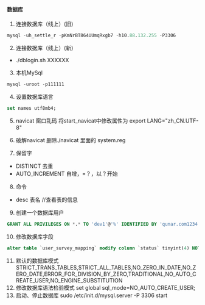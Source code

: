 
#### 数据库

1. 连接数据库（线上）(旧)
```sql
mysql -uh_settle_r -pKmNrBT864UUmqRxgb7 -h10.88.132.255 -P3306
```
2. 连接数据库（线上）(新)
 - ./dblogin.sh XXXXXX
3. 本机MySql
```sql
mysql -uroot -p111111
```
4. 设置数据库语言
```sql
set names utf8mb4;
```
5. navicat 窗口乱码
将start_navicat中修改属性为
export LANG="zh_CN.UTF-8"
6. 破解navicat
删除./navicat 里面的 system.reg

7. 保留字
 - DISTINCT 去重
 - AUTO_INCREMENT 自增，=？，以？开始
8. 命令
 - desc 表名   //查看表的信息
9. 创建一个数据库用户
```SQL
GRANT ALL PRIVILEGES ON *.* TO 'dev1'@'%' IDENTIFIED BY 'qunar.com1234' WITH GRANT OPTION ;
```
10. 修改数据库字段
```SQL
alter table `user_survey_mapping` modify column `status` tinyint(4) NOT NULL DEFAULT '0' COMMENT '答案状态（0未完成、1已完成、2被删除、3彻底删除)';
```
11. 默认的数据库模式
STRICT_TRANS_TABLES,STRICT_ALL_TABLES,NO_ZERO_IN_DATE,NO_ZERO_DATE,ERROR_FOR_DIVISION_BY_ZERO,TRADITIONAL,NO_AUTO_CREATE_USER,NO_ENGINE_SUBSTITUTION
12. 修改数据库语法检验模式
set global sql_mode=NO_AUTO_CREATE_USER;
13. 启动、停止数据库
sudo /etc/init.d/mysql.server -P 3306 start
